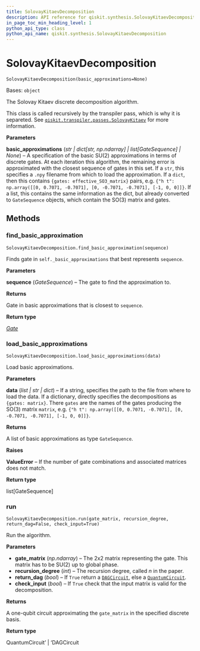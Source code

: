 ```yaml
---
title: SolovayKitaevDecomposition
description: API reference for qiskit.synthesis.SolovayKitaevDecomposition
in_page_toc_min_heading_level: 1
python_api_type: class
python_api_name: qiskit.synthesis.SolovayKitaevDecomposition
---
```


# SolovayKitaevDecomposition

<span id="qiskit.synthesis.SolovayKitaevDecomposition" />

`SolovayKitaevDecomposition(basic_approximations=None)`

Bases: `object`

The Solovay Kitaev discrete decomposition algorithm.

This class is called recursively by the transpiler pass, which is why it is separeted. See [`qiskit.transpiler.passes.SolovayKitaev`](qiskit.transpiler.passes.SolovayKitaev "qiskit.transpiler.passes.SolovayKitaev") for more information.

**Parameters**

**basic\_approximations** (*str | dict\[str, np.ndarray] | list\[GateSequence] | None*) – A specification of the basic SU(2) approximations in terms of discrete gates. At each iteration this algorithm, the remaining error is approximated with the closest sequence of gates in this set. If a `str`, this specifies a `.npy` filename from which to load the approximation. If a `dict`, then this contains `{gates: effective_SO3_matrix}` pairs, e.g. `{"h t": np.array([[0, 0.7071, -0.7071], [0, -0.7071, -0.7071], [-1, 0, 0]]}`. If a list, this contains the same information as the dict, but already converted to `GateSequence` objects, which contain the SO(3) matrix and gates.

## Methods

<span id="qiskit-synthesis-solovaykitaevdecomposition-find-basic-approximation" />

### find\_basic\_approximation

<span id="qiskit.synthesis.SolovayKitaevDecomposition.find_basic_approximation" />

`SolovayKitaevDecomposition.find_basic_approximation(sequence)`

Finds gate in `self._basic_approximations` that best represents `sequence`.

**Parameters**

**sequence** (*GateSequence*) – The gate to find the approximation to.

**Returns**

Gate in basic approximations that is closest to `sequence`.

**Return type**

[*Gate*](qiskit.circuit.Gate "qiskit.circuit.gate.Gate")

<span id="qiskit-synthesis-solovaykitaevdecomposition-load-basic-approximations" />

### load\_basic\_approximations

<span id="qiskit.synthesis.SolovayKitaevDecomposition.load_basic_approximations" />

`SolovayKitaevDecomposition.load_basic_approximations(data)`

Load basic approximations.

**Parameters**

**data** (*list | str | dict*) – If a string, specifies the path to the file from where to load the data. If a dictionary, directly specifies the decompositions as `{gates: matrix}`. There `gates` are the names of the gates producing the SO(3) matrix `matrix`, e.g. `{"h t": np.array([[0, 0.7071, -0.7071], [0, -0.7071, -0.7071], [-1, 0, 0]]}`.

**Returns**

A list of basic approximations as type `GateSequence`.

**Raises**

**ValueError** – If the number of gate combinations and associated matrices does not match.

**Return type**

list\[GateSequence]

<span id="qiskit-synthesis-solovaykitaevdecomposition-run" />

### run

<span id="qiskit.synthesis.SolovayKitaevDecomposition.run" />

`SolovayKitaevDecomposition.run(gate_matrix, recursion_degree, return_dag=False, check_input=True)`

Run the algorithm.

**Parameters**

*   **gate\_matrix** (*np.ndarray*) – The 2x2 matrix representing the gate. This matrix has to be SU(2) up to global phase.
*   **recursion\_degree** (*int*) – The recursion degree, called $n$ in the paper.
*   **return\_dag** (*bool*) – If `True` return a [`DAGCircuit`](qiskit.dagcircuit.DAGCircuit "qiskit.dagcircuit.DAGCircuit"), else a [`QuantumCircuit`](qiskit.circuit.QuantumCircuit "qiskit.circuit.QuantumCircuit").
*   **check\_input** (*bool*) – If `True` check that the input matrix is valid for the decomposition.

**Returns**

A one-qubit circuit approximating the `gate_matrix` in the specified discrete basis.

**Return type**

QuantumCircuit’ | ‘DAGCircuit

